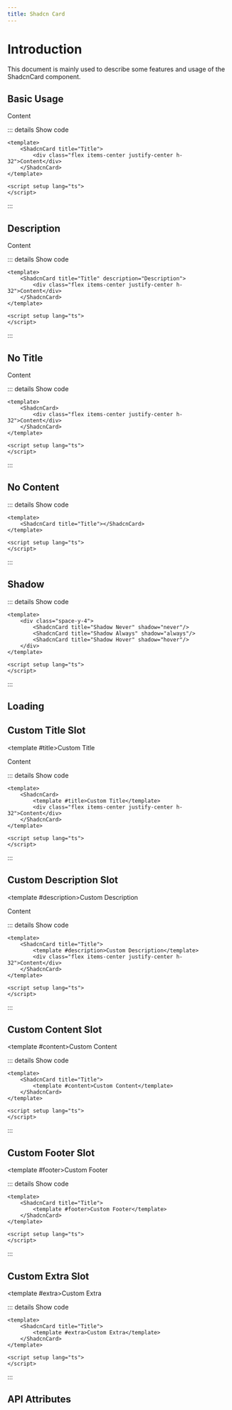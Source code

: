 ```yaml
---
title: Shadcn Card
---
```


# Introduction

This document is mainly used to describe some features and usage of the ShadcnCard component.

## Basic Usage

<CodeRunner title="Basic Usage"
    description="Create a simple card.">
    <ShadcnCard title="Title">
        <div class="flex items-center justify-center h-32">Content</div>
    </ShadcnCard>
</CodeRunner>

::: details Show code

```vue
<template>
    <ShadcnCard title="Title">
        <div class="flex items-center justify-center h-32">Content</div>
    </ShadcnCard>
</template>

<script setup lang="ts">
</script>
```

:::

## Description

<CodeRunner title="Description"
    description="Create a card with description.">
    <ShadcnCard title="Title" description="Description">
        <div class="flex items-center justify-center h-32">Content</div>
    </ShadcnCard>
</CodeRunner>

::: details Show code

```vue
<template>
    <ShadcnCard title="Title" description="Description">
        <div class="flex items-center justify-center h-32">Content</div>
    </ShadcnCard>
</template>

<script setup lang="ts">
</script>
```

:::

## No Title

<CodeRunner title="No Title"
    description="Create a card without title.">
    <ShadcnCard>
        <div class="flex items-center justify-center h-32">Content</div>
    </ShadcnCard>
</CodeRunner>

::: details Show code

```vue
<template>
    <ShadcnCard>
        <div class="flex items-center justify-center h-32">Content</div>
    </ShadcnCard>
</template>

<script setup lang="ts">
</script>
```

:::

## No Content

<CodeRunner title="No Content"
    description="Create a card without content.">
    <ShadcnCard title="Title"></ShadcnCard>
</CodeRunner>

::: details Show code

```vue
<template>
    <ShadcnCard title="Title"></ShadcnCard>
</template>

<script setup lang="ts">
</script>
```

:::

## Shadow

<CodeRunner title="Custom Title Class"
    description="Create a card with custom title class.">
    <div class="space-y-4">
        <ShadcnCard title="Shadow Never" shadow="never"/>
        <ShadcnCard title="Shadow Always" shadow="always"/>
        <ShadcnCard title="Shadow Hover" shadow="hover"/>
    </div>
</CodeRunner>

::: details Show code

```vue
<template>
    <div class="space-y-4">
        <ShadcnCard title="Shadow Never" shadow="never"/>
        <ShadcnCard title="Shadow Always" shadow="always"/>
        <ShadcnCard title="Shadow Hover" shadow="hover"/>
    </div>
</template>

<script setup lang="ts">
</script>
```

:::

## Loading

<CodeRunner title="Loading"
    description="Create a card with loading.">
    <ShadcnCard title="Loading" :loading="true"/>
</CodeRunner>

## Custom Title Slot

<CodeRunner title="Custom Title Slot"
    description="Create a card with custom title slot.">
    <ShadcnCard>
        <template #title>Custom Title</template>
        <div class="flex items-center justify-center h-32">Content</div>
    </ShadcnCard>
</CodeRunner>

::: details Show code

```vue
<template>
    <ShadcnCard>
        <template #title>Custom Title</template>
        <div class="flex items-center justify-center h-32">Content</div>
    </ShadcnCard>
</template>

<script setup lang="ts">
</script>
```

:::

## Custom Description Slot

<CodeRunner title="Custom Description Slot"
    description="Create a card with custom description slot.">
    <ShadcnCard title="Title">
        <template #description>Custom Description</template>
        <div class="flex items-center justify-center h-32">Content</div>
    </ShadcnCard>
</CodeRunner>

::: details Show code

```vue
<template>
    <ShadcnCard title="Title">
        <template #description>Custom Description</template>
        <div class="flex items-center justify-center h-32">Content</div>
    </ShadcnCard>
</template>

<script setup lang="ts">
</script>
```

:::

## Custom Content Slot

<CodeRunner title="Custom Content Slot"
    description="Create a card with custom content slot.">
    <ShadcnCard title="Title">
        <template #content>Custom Content</template>
    </ShadcnCard>
</CodeRunner>

::: details Show code

```vue
<template>
    <ShadcnCard title="Title">
        <template #content>Custom Content</template>
    </ShadcnCard>
</template>

<script setup lang="ts">
</script>
```

:::

## Custom Footer Slot

<CodeRunner title="Custom Footer Slot"
    description="Create a card with custom footer slot.">
    <ShadcnCard title="Title">
        <template #footer>Custom Footer</template>
    </ShadcnCard>
</CodeRunner>

::: details Show code

```vue
<template>
    <ShadcnCard title="Title">
        <template #footer>Custom Footer</template>
    </ShadcnCard>
</template>

<script setup lang="ts">
</script>
```

:::

## Custom Extra Slot

<CodeRunner title="Custom Extra Slot"
    description="Create a card with custom extra slot.">
    <ShadcnCard title="Title">
        <template #extra>Custom Extra</template>
    </ShadcnCard>
</CodeRunner>

::: details Show code

```vue
<template>
    <ShadcnCard title="Title">
        <template #extra>Custom Extra</template>
    </ShadcnCard>
</template>

<script setup lang="ts">
</script>
```

:::

## API Attributes

<ApiTable title="Card Props"
    :headers="['Attribute', 'Description', 'Type', 'Default Value', 'Depend', 'List']"
    :columns="[
        ['title', 'Card title', 'String', '-', '-', '-'],
        ['description', 'Card description', 'String', '-', 'title', '-'],
        ['shadow', 'Show shadow mode', 'Enum', 'never', '-', 'never, always, hover'],
        ['loading', 'Whether to display loading', 'Boolean', 'false', '-', '-'],
    ]">
</ApiTable>

<br />

<ApiTable title="Card Slots"
    :headers="['Slot', 'Description']"
    :columns="[
        ['title', 'Card title slot'],
        ['description', 'Card description slot'],
        ['extra', 'Card extra slot'],
        ['content', 'Card content slot'],
        ['footer', 'Card footer slot'],
    ]">
</ApiTable>
